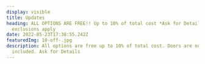 ```yaml
---
display: visible
title: Updates
heading: ALL OPTIONS ARE FREE!! Up to 10% of total cost *Ask for Details,
  exclusions apply
date: 2022-05-23T17:38:55.242Z
featuredImg: 10-off-.jpg
description: A﻿ll options are free up to 10% of total cost. Doors are not
  included. Ask for Details
---
```

